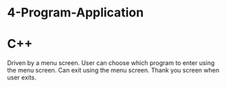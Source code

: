 # 4-Program-Application
# C++
Driven by a menu screen. User can choose which program to enter using the menu screen. Can exit using the menu screen. Thank you screen when user exits.
